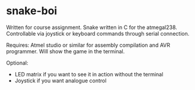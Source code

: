 # snake-boi
Written for course assignment. Snake written in C for the atmegal238. Controllable via joystick or keyboard commands through serial connection.

Requires: Atmel studio or similar for assembly compilation and AVR programmer. Will show the game in the terminal.

Optional:
* LED matrix if you want to see it in action without the terminal
* Joystick if you want analogue control
